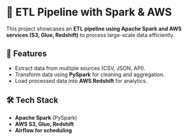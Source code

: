 # 🔄 ETL Pipeline with Spark & AWS  
This project showcases an **ETL pipeline using Apache Spark and AWS services (S3, Glue, Redshift)** to process large-scale data efficiently.  

## 🚀 Features  
- Extract data from multiple sources (CSV, JSON, API).  
- Transform data using **PySpark** for cleaning and aggregation.  
- Load processed data into **AWS Redshift** for analytics.  

## 🛠️ Tech Stack  
- **Apache Spark** (PySpark)  
- **AWS S3, Glue, Redshift**  
- **Airflow for scheduling**
